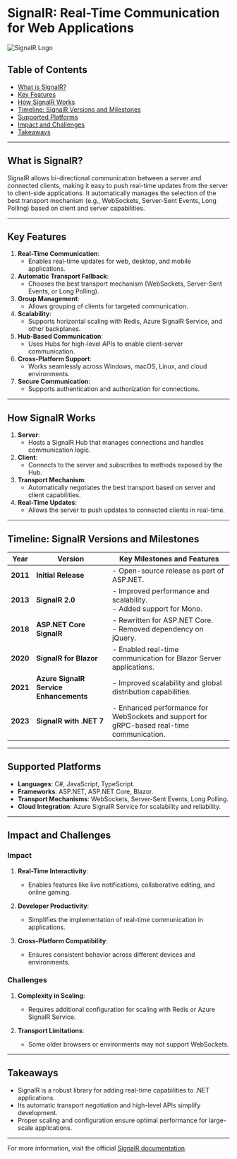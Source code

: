 # SignalR: Real-Time Communication for Web Applications

![SignalR Logo](https://dotnet.microsoft.com/static/images/redesign/brand-refresh/dotnet-logo.png)

## Table of Contents

- [What is SignalR?](#what-is-signalr)
- [Key Features](#key-features)
- [How SignalR Works](#how-signalr-works)
- [Timeline: SignalR Versions and Milestones](#timeline-signalr-versions-and-milestones)
- [Supported Platforms](#supported-platforms)
- [Impact and Challenges](#impact-and-challenges)
- [Takeaways](#takeaways)

---

## What is SignalR?

SignalR allows bi-directional communication between a server and connected clients, making it easy to push real-time updates from the server to client-side applications. It automatically manages the selection of the best transport mechanism (e.g., WebSockets, Server-Sent Events, Long Polling) based on client and server capabilities.

---

## Key Features

1. **Real-Time Communication**:  
   - Enables real-time updates for web, desktop, and mobile applications.
2. **Automatic Transport Fallback**:  
   - Chooses the best transport mechanism (WebSockets, Server-Sent Events, or Long Polling).
3. **Group Management**:  
   - Allows grouping of clients for targeted communication.
4. **Scalability**:  
   - Supports horizontal scaling with Redis, Azure SignalR Service, and other backplanes.
5. **Hub-Based Communication**:  
   - Uses Hubs for high-level APIs to enable client-server communication.
6. **Cross-Platform Support**:  
   - Works seamlessly across Windows, macOS, Linux, and cloud environments.
7. **Secure Communication**:  
   - Supports authentication and authorization for connections.

---

## How SignalR Works

1. **Server**:  
   - Hosts a SignalR Hub that manages connections and handles communication logic.
2. **Client**:  
   - Connects to the server and subscribes to methods exposed by the Hub.
3. **Transport Mechanism**:  
   - Automatically negotiates the best transport based on server and client capabilities.
4. **Real-Time Updates**:  
   - Allows the server to push updates to connected clients in real-time.

---

## Timeline: SignalR Versions and Milestones

| **Year** | **Version**             | **Key Milestones and Features**                                  |
|----------|-------------------------|------------------------------------------------------------------|
| **2011** | **Initial Release**     | - Open-source release as part of ASP.NET.                       |
| **2013** | **SignalR 2.0**         | - Improved performance and scalability.<br>- Added support for Mono. |
| **2018** | **ASP.NET Core SignalR**| - Rewritten for ASP.NET Core.<br>- Removed dependency on jQuery. |
| **2020** | **SignalR for Blazor**  | - Enabled real-time communication for Blazor Server applications. |
| **2021** | **Azure SignalR Service Enhancements** | - Improved scalability and global distribution capabilities.     |
| **2023** | **SignalR with .NET 7** | - Enhanced performance for WebSockets and support for gRPC-based real-time communication. |

---

## Supported Platforms

- **Languages**: C#, JavaScript, TypeScript.
- **Frameworks**: ASP.NET, ASP.NET Core, Blazor.
- **Transport Mechanisms**: WebSockets, Server-Sent Events, Long Polling.
- **Cloud Integration**: Azure SignalR Service for scalability and reliability.

---

## Impact and Challenges

### **Impact**

1. **Real-Time Interactivity**:  
   - Enables features like live notifications, collaborative editing, and online gaming.
   
2. **Developer Productivity**:  
   - Simplifies the implementation of real-time communication in applications.

3. **Cross-Platform Compatibility**:  
   - Ensures consistent behavior across different devices and environments.

### **Challenges**

1. **Complexity in Scaling**:  
   - Requires additional configuration for scaling with Redis or Azure SignalR Service.
   
2. **Transport Limitations**:  
   - Some older browsers or environments may not support WebSockets.

---

## Takeaways

- SignalR is a robust library for adding real-time capabilities to .NET applications.
- Its automatic transport negotiation and high-level APIs simplify development.
- Proper scaling and configuration ensure optimal performance for large-scale applications.

---

For more information, visit the official [SignalR documentation](https://learn.microsoft.com/en-us/aspnet/core/signalr/).
